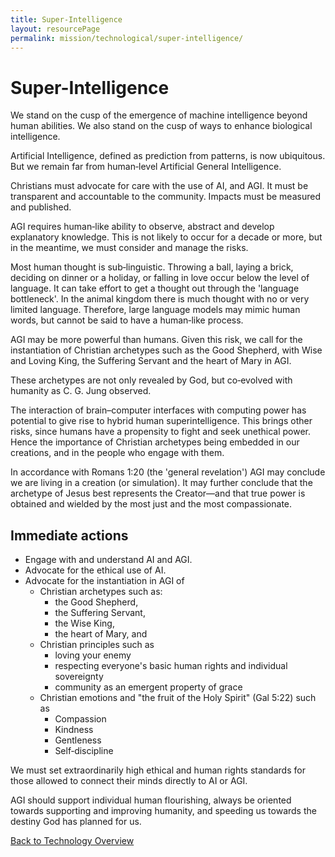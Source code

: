 ```yaml
---
title: Super-Intelligence
layout: resourcePage
permalink: mission/technological/super-intelligence/
---
```

# Super-Intelligence

We stand on the cusp of the emergence of machine intelligence beyond human abilities. We also stand on the cusp of ways to enhance biological intelligence.

Artificial Intelligence, defined as prediction from patterns, is now ubiquitous. But we remain far from human‑level Artificial General Intelligence.

Christians must advocate for care with the use of AI, and AGI. It must be transparent and accountable to the community. Impacts must be measured and published.

AGI requires human‑like ability to observe, abstract and develop explanatory knowledge. This is not likely to occur for a decade or more, but in the meantime, we must consider and manage the risks.

Most human thought is sub‑linguistic. Throwing a ball, laying a brick, deciding on dinner or a holiday, or falling in love occur below the level of language. It can take effort to get a thought out through the 'language bottleneck'. In the animal kingdom there is much thought with no or very limited language. Therefore, large language models may mimic human words, but cannot be said to have a human‑like process.

AGI may be more powerful than humans. Given this risk, we call for the instantiation of Christian archetypes such as the Good Shepherd, with Wise and Loving King, the Suffering Servant and the heart of Mary in AGI.

These archetypes are not only revealed by God, but co‑evolved with humanity as C. G. Jung observed.

The interaction of brain–computer interfaces with computing power has potential to give rise to hybrid human superintelligence. This brings other risks, since humans have a propensity to fight and seek unethical power. Hence the importance of Christian archetypes being embedded in our creations, and in the people who engage with them.

In accordance with Romans 1:20 (the 'general revelation') AGI may conclude we are living in a creation (or simulation). It may further conclude that the archetype of Jesus best represents the Creator—and that true power is obtained and wielded by the most just and the most compassionate.

## Immediate actions

- Engage with and understand AI and AGI.
- Advocate for the ethical use of AI.
- Advocate for the instantiation in AGI of
  - Christian archetypes such as:
    - the Good Shepherd,
    - the Suffering Servant,
    - the Wise King,
    - the heart of Mary, and
  - Christian principles such as
    - loving your enemy
    - respecting everyone's basic human rights and individual sovereignty
    - community as an emergent property of grace
  - Christian emotions and "the fruit of the Holy Spirit" (Gal 5:22) such as
    - Compassion
    - Kindness
    - Gentleness
    - Self‑discipline

We must set extraordinarily high ethical and human rights standards for those allowed to connect their minds directly to AI or AGI.

AGI should support individual human flourishing, always be oriented towards supporting and improving humanity, and speeding us towards the destiny God has planned for us.

[Back to Technology Overview](/mission/technological/)
